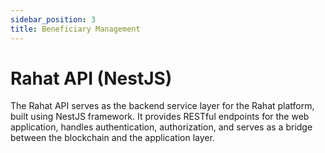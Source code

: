 ```yaml
---
sidebar_position: 3
title: Beneficiary Management
---
```


# Rahat API (NestJS)

The Rahat API serves as the backend service layer for the Rahat platform, built using NestJS framework. It provides RESTful endpoints for the web application, handles authentication, authorization, and serves as a bridge between the blockchain and the application layer.

